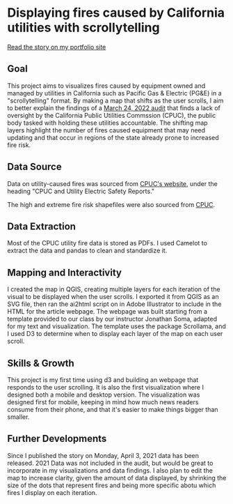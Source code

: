 # Displaying fires caused by California utilities with scrollytelling

[Read the story on my portfolio site](https://juliaingram.github.io/ca-utility-fires/)

## Goal

This project aims to visualizes fires caused by equipment owned and managed by utilities in California such as Pacific Gas & Electric (PG&E) in a "scrollytelling" format. By making a map that shifts as the user scrolls, I aim to better explain the findings of a [March 24, 2022 audit](https://www.auditor.ca.gov/pdfs/reports/2021-117.pdf) that finds a lack of oversight by the California Public Utilities Commssion (CPUC), the public body tasked with holding these utilities accountable. The shifting map layers highlight the number of fires caused equipment that may need updating and that occur in regions of the state already prone to increased fire risk.

## Data Source

Data on utility-caused fires was sourced from [CPUC's website](https://www.cpuc.ca.gov/industries-and-topics/wildfires), under the heading "CPUC and Utility Electric Safety Reports."

The high and extreme fire risk shapefiles were also sourced from [CPUC](https://cpuc_firemap2.sig-gis.com).

## Data Extraction

Most of the CPUC utility fire data is stored as PDFs. I used Camelot to extract the data and pandas to clean and standardize it. 

## Mapping and Interactivity

I created the map in QGIS, creating multiple layers for each iteration of the visual to be displayed when the user scrolls. I exported it from QGIS as an SVG file, then ran the ai2html script on in Adobe Illustrator to include in the HTML for the article webpage. The webpage was built starting from a template provided to our class by our instructor Jonathan Soma, adapted for my text and visualization. The template uses the package Scrollama, and I used D3 to determine when to display each layer of the map on each user scroll. 

## Skills & Growth

This project is my first time using d3 and building an webpage that responds to the user scrolling. It is also the first visualization where I designed both a mobile and desktop version. The visualization was designed first for mobile, keeping in mind how much news readers consume from their phone, and that it's easier to make things bigger than smaller. 

## Further Developments

Since I published the story on Monday, April 3, 2021 data has been released. 2021 Data was not included in the audit, but would be great to incorporate in my visualizations and data findings. I also plan to edit the map to increase clarity, given the amount of data displayed, by shrinking the size of the dots that represent fires and being more specific abotu which fires I display on each iteration. 
